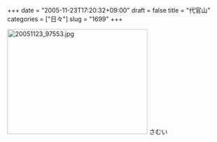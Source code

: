 +++
date = "2005-11-23T17:20:32+09:00"
draft = false
title = "代官山"
categories = ["日々"]
slug = "1699"
+++

<img src="http://ieiriblog.img.jugem.cc/20051123_97553.jpg" class="pict" width="320" height="240" alt="20051123_97553.jpg" />
さむい
